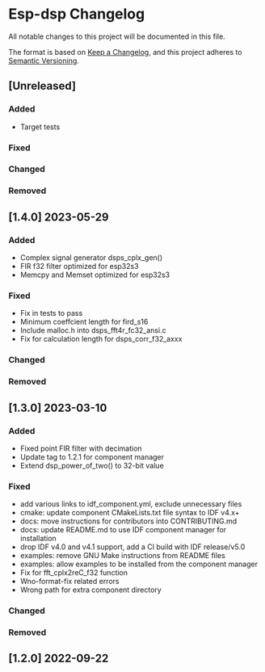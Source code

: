 # Esp-dsp Changelog

All notable changes to this project will be documented in this file.

The format is based on [Keep a Changelog](https://keepachangelog.com/en/1.0.0/),
and this project adheres to [Semantic Versioning](https://semver.org/spec/v2.0.0.html).

## [Unreleased] 

### Added
- Target tests

### Fixed

### Changed

### Removed

## [1.4.0] 2023-05-29

### Added
- Complex signal generator dsps_cplx_gen()
- FIR f32 filter optimized for esp32s3 
- Memcpy and Memset optimized for esp32s3

### Fixed
- Fix in tests to pass
- Minimum coeffcient length for fird_s16
- Include malloc.h into dsps_fft4r_fc32_ansi.c
- Fix for calculation length for dsps_corr_f32_axxx

### Changed

### Removed

## [1.3.0] 2023-03-10

### Added

- Fixed point FIR filter with decimation
- Update tag to 1.2.1 for component manager
- Extend dsp_power_of_two() to 32-bit value 

### Fixed

- add various links to idf_component.yml, exclude unnecessary files
- cmake: update component CMakeLists.txt file syntax to IDF v4.x+
- docs: move instructions for contributors into CONTRIBUTING.md
- docs: update README.md to use IDF component manager for installation
- drop IDF v4.0 and v4.1 support, add a CI build with IDF release/v5.0
- examples: remove GNU Make instructions from README files
- examples: allow examples to be installed from the component manager
- Fix for fft_cplx2reC_f32 function
- Wno-format-fix related errors
- Wrong path for extra component directory

### Changed

### Removed

## [1.2.0] 2022-09-22


